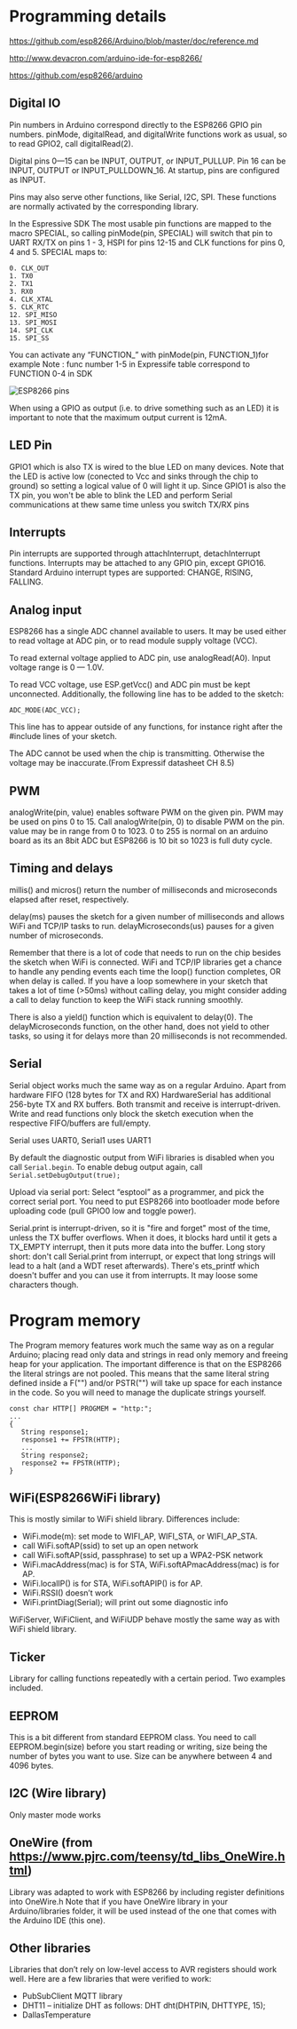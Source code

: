 # Programming details

<https://github.com/esp8266/Arduino/blob/master/doc/reference.md>    

<http://www.devacron.com/arduino-ide-for-esp8266/>  

<https://github.com/esp8266/arduino>


## Digital IO

Pin numbers in Arduino correspond directly to the ESP8266 GPIO pin numbers. pinMode, digitalRead, and digitalWrite functions work as usual, so to read GPIO2, call digitalRead(2).

Digital pins 0—15 can be INPUT, OUTPUT, or INPUT_PULLUP. Pin 16 can be INPUT, OUTPUT or INPUT_PULLDOWN_16. At startup, pins are configured as INPUT.

Pins may also serve other functions, like Serial, I2C, SPI. These functions are normally activated by the corresponding library.

In the Espressive SDK  The most usable pin functions are mapped to the macro SPECIAL, so calling pinMode(pin, SPECIAL) will switch that pin to UART RX/TX on pins 1 - 3, HSPI for pins 12-15 and CLK functions for pins 0, 4 and 5. SPECIAL maps to:

    0. CLK_OUT
    1. TX0
    2. TX1
    3. RX0
    4. CLK_XTAL
    5. CLK_RTC
    12. SPI_MISO
    13. SPI_MOSI
    14. SPI_CLK
    15. SPI_SS

You can activate any “FUNCTION_” with pinMode(pin, FUNCTION_1)for example
Note : func number 1-5 in Expressife table correspond to FUNCTION 0-4 in SDK

![ESP8266 pins](esp8266-pin_functions.png)


When using a GPIO as output (i.e. to drive something such as an LED) it is important to note that the maximum output current is 12mA.

## LED Pin

GPIO1 which is also TX is wired to the blue LED on many devices. Note that the LED is active low (conected to Vcc and sinks through the chip to ground) so setting a logical value of 0 will light it up. Since GPIO1 is also the TX pin, you won't be able to blink the LED and perform Serial communications at thew same time unless you switch TX/RX pins

## Interrupts

Pin interrupts are supported through attachInterrupt, detachInterrupt functions. Interrupts may be attached to any GPIO pin, except GPIO16. Standard Arduino interrupt types are supported: CHANGE, RISING, FALLING.

## Analog input

ESP8266 has a single ADC channel available to users. It may be used either to read voltage at ADC pin, or to read module supply voltage (VCC).

To read external voltage applied to ADC pin, use analogRead(A0). Input voltage range is 0 — 1.0V.

To read VCC voltage, use ESP.getVcc() and ADC pin must be kept unconnected. Additionally, the following line has to be added to the sketch:

    ADC_MODE(ADC_VCC);

This line has to appear outside of any functions, for instance right after the #include lines of your sketch.

The ADC cannot be used when the chip is transmitting. Otherwise the voltage may be inaccurate.(From Expressif datasheet CH 8.5)

## PWM

analogWrite(pin, value) enables software PWM on the given pin. PWM may be used on pins 0 to 15. Call analogWrite(pin, 0) to disable PWM on the pin. value may be in range from 0 to 1023. 0 to 255 is normal on an arduino board as its an 8bit ADC but ESP8266 is 10 bit so 1023 is full duty cycle.


## Timing and delays

millis() and micros() return the number of milliseconds and microseconds elapsed after reset, respectively.

delay(ms) pauses the sketch for a given number of milliseconds and allows WiFi and TCP/IP tasks to run. delayMicroseconds(us) pauses for a given number of microseconds.

Remember that there is a lot of code that needs to run on the chip besides the sketch when WiFi is connected. WiFi and TCP/IP libraries get a chance to handle any pending events each time the loop() function completes, OR when delay is called. If you have a loop somewhere in your sketch that takes a lot of time (>50ms) without calling delay, you might consider adding a call to delay function to keep the WiFi stack running smoothly.

There is also a yield() function which is equivalent to delay(0). The delayMicroseconds function, on the other hand, does not yield to other tasks, so using it for delays more than 20 milliseconds is not recommended.

## Serial

Serial object works much the same way as on a regular Arduino. Apart from hardware FIFO (128 bytes for TX and RX) HardwareSerial has additional 256-byte TX and RX buffers. Both transmit and receive is interrupt-driven. Write and read functions only block the sketch execution when the respective FIFO/buffers are full/empty.

Serial uses UART0, Serial1 uses UART1

By default the diagnostic output from WiFi libraries is disabled when you call `Serial.begin`. To enable debug output again, call `Serial.setDebugOutput(true);`

Upload via serial port:  Select “esptool” as a programmer, and pick the correct serial port. You need to put ESP8266 into bootloader mode before uploading code (pull GPIO0 low and toggle power).

Serial.print is interrupt-driven, so it is "fire and forget" most of the time, unless the TX buffer overflows. When it does, it blocks hard until it gets a TX_EMPTY interrupt, then it puts more data into the buffer.
Long story short: don't call Serial.print from interrupt, or expect that long strings will lead to a halt (and a WDT reset afterwards).
There's ets_printf which doesn't buffer and you can use it from interrupts. It may loose some characters though.


# Program memory

The Program memory features work much the same way as on a regular Arduino; placing read only data and strings in read only memory and freeing heap for your application. The important difference is that on the ESP8266 the literal strings are not pooled. This means that the same literal string defined inside a F("") and/or PSTR("") will take up space for each instance in the code. So you will need to manage the duplicate strings yourself.

    const char HTTP[] PROGMEM = "http:";
    ...
    {
       String response1;
       response1 += FPSTR(HTTP);
       ...
       String response2;
       response2 += FPSTR(HTTP);
    }


## WiFi(ESP8266WiFi library)

This is mostly similar to WiFi shield library. Differences include:

-  WiFi.mode(m): set mode to WIFI_AP, WIFI_STA, or WIFI_AP_STA.
-  call WiFi.softAP(ssid) to set up an open network
-  call WiFi.softAP(ssid, passphrase) to set up a WPA2-PSK network
-  WiFi.macAddress(mac) is for STA, WiFi.softAPmacAddress(mac) is for AP.
-  WiFi.localIP() is for STA, WiFi.softAPIP() is for AP.
-  WiFi.RSSI() doesn’t work
-  WiFi.printDiag(Serial); will print out some diagnostic info

WiFiServer, WiFiClient, and WiFiUDP behave mostly the same way as with WiFi shield library.

## Ticker

Library for calling functions repeatedly with a certain period. Two examples included.

##  EEPROM

This is a bit different from standard EEPROM class. You need to call EEPROM.begin(size) before you start reading or writing, size being the number of bytes you want to use. Size can be anywhere between 4 and 4096 bytes.

## I2C (Wire library)

Only master mode works

##  OneWire (from https://www.pjrc.com/teensy/td_libs_OneWire.html)

Library was adapted to work with ESP8266 by including register definitions into OneWire.h Note that if you have OneWire library in your Arduino/libraries folder, it will be used instead of the one that comes with the Arduino IDE (this one).

##  Other libraries

Libraries that don’t rely on low-level access to AVR registers should work well. Here are a few libraries that were verified to work:

-  PubSubClient MQTT library
-  DHT11 – initialize DHT as follows: DHT dht(DHTPIN, DHTTYPE, 15);
-  DallasTemperature
